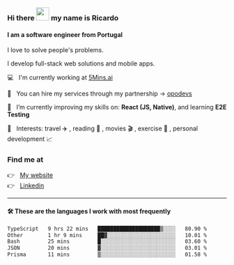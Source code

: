 ### Hi there <img src="https://raw.githubusercontent.com/iampavangandhi/iampavangandhi/master/gifs/Hi.gif" width="30"> my name is Ricardo
#### I am a software engineer from Portugal
I love to solve people's problems.

I develop full-stack web solutions and mobile apps.

💻  &nbsp; I'm currently working at <a href="https://5mins.ai/">5Mins.ai</a>

💼  &nbsp; You can hire my services through my partnership -> <a href="https://github.com/opodevs">opodevs</a>

🌱 &nbsp; I’m currently improving my skills on: **React (JS, Native)**, and learning **E2E Testing**

💙 &nbsp; Interests: travel ✈️ , reading 📖 , movies 🎬 , exercise 🏃 , personal development 📈

### Find me at

<p align="left">
  👉  &nbsp;
  <a href="https://ricardopbarbosa.com" target="_blank">
    My website
  </a>
  <br/>
  👉 &nbsp;
  <a href="https://www.linkedin.com/in/ricardopbarbosa" target="_blank">
    Linkedin
  </a>
</p>

<hr />

#### 🛠 These are the languages I work with most frequently
<!--START_SECTION:waka-->

```txt
TypeScript   9 hrs 22 mins   ████████████████████▒░░░░   80.90 %
Other        1 hr 9 mins     ██▓░░░░░░░░░░░░░░░░░░░░░░   10.01 %
Bash         25 mins         █░░░░░░░░░░░░░░░░░░░░░░░░   03.60 %
JSON         20 mins         ▓░░░░░░░░░░░░░░░░░░░░░░░░   03.01 %
Prisma       11 mins         ▒░░░░░░░░░░░░░░░░░░░░░░░░   01.58 %
```

<!--END_SECTION:waka-->
